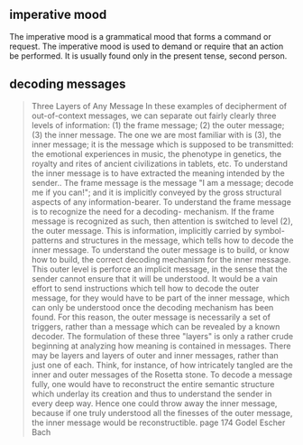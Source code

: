 ---
---

## imperative mood

The imperative mood is a grammatical mood that forms a command or request. The imperative mood is used to demand or require that an action be performed. It is usually found only in the present tense, second person.

## decoding messages

>Three Layers of Any Message In these examples of decipherment of out-of-context messages, we can separate out fairly clearly three levels of information: (1) the frame message; (2) the outer message; (3) the inner message. The one we are most familiar with is (3), the inner message; it is the message which is supposed to be transmitted: the emotional experiences in music, the phenotype in genetics, the royalty and rites of ancient civilizations in tablets, etc. To understand the inner message is to have extracted the meaning intended by the sender.. The frame message is the message "I am a message; decode me if you can!"; and it is implicitly conveyed by the gross structural aspects of any information-bearer. To understand the frame message is to recognize the need for a decoding- mechanism. If the frame message is recognized as such, then attention is switched to level (2), the outer message. This is information, implicitly carried by symbol-patterns and structures in the message, which tells how to decode the inner message. To understand the outer message is to build, or know how to build, the correct decoding mechanism for the inner message. This outer level is perforce an implicit message, in the sense that the sender cannot ensure that it will be understood. It would be a vain effort to send instructions which tell how to decode the outer message, for they would have to be part of the inner message, which can only be understood once the decoding mechanism has been found. For this reason, the outer message is necessarily a set of triggers, rather than a message which can be revealed by a known decoder. The formulation of these three "layers" is only a rather crude beginning at analyzing how meaning is contained in messages. There may be layers and layers of outer and inner messages, rather than just one of each. Think, for instance, of how intricately tangled are the inner and outer messages of the Rosetta stone. To decode a message fully, one would have to reconstruct the entire semantic structure which underlay its creation and thus to understand the sender in every deep way. Hence one could throw away the inner message, because if one truly understood all the finesses of the outer message, the inner message would be reconstructible.
>page 174 Godel Escher Bach






